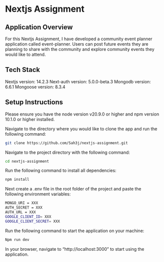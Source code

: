 # Nextjs Assignment
## Application Overview
For this Nextjs Assignment, I have developed a community event planner application called event-planner. Users can post future events they are planning to share with the community and explore community events they would like to attend. 

## Tech Stack
Nextjs version: 14.2.3
Next-auth version: 5.0.0-beta.3
Mongodb version: 6.6.1
Mongoose version: 8.3.4

## Setup Instructions
Please ensure you have the node version v20.9.0 or higher and npm version 10.1.0 or higher installed.

Navigate to the directory where you would like to clone the app and run the following command:
```bash
git clone https://github.com/Sah3j/nextjs-assignment.git
```

Navigate to the project directory with the following command:
```bash
cd nextjs-assignment
```

Run the following command to install all dependencies: 
```bash
npm install
```

Next create a .env file in the root folder of the project and paste the following environment variables:
```bash
MONGO_URI = XXX
AUTH_SECRET = XXX
AUTH_URL = XXX
GOOGLE_CLIENT_ID= XXX
GOOGLE_CLIENT_SECRET= XXX
```

Run the following command to start the application on your machine:
```bash
Npm run dev
```

In your browser, navigate to “http://localhost:3000” to start using the application.

